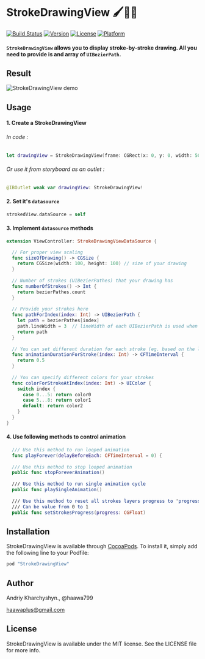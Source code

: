 # StrokeDrawingView 🖌🎨🈲

[![Build Status](https://www.bitrise.io/app/3f8dacd63325688a.svg?token=TBjZw8_h1KSMiRyFIwPE8g&branch=master)](https://www.bitrise.io/app/3f8dacd63325688a)
[![Version](https://img.shields.io/cocoapods/v/StrokeDrawingView.svg?style=flat)](http://cocoapods.org/pods/StrokeDrawingView)
[![License](https://img.shields.io/cocoapods/l/StrokeDrawingView.svg?style=flat)](http://cocoapods.org/pods/StrokeDrawingView)
[![Platform](https://img.shields.io/cocoapods/p/StrokeDrawingView.svg?style=flat)](http://cocoapods.org/pods/StrokeDrawingView)

#### ```StrokeDrawingView``` allows you to display stroke-by-stroke drawing. All you need to provide is and array of ```UIBezierPath```.



## Result

![StrokeDrawingView demo](http://cl.ly/image/312l0d3n1A1Z/ezgif.com-gif-maker.gif)

## Usage

#### 1. Create a StrokeDrawingView

###### In code :

```swift
let drawingView = StrokeDrawingView(frame: CGRect(x: 0, y: 0, width: 500, height: 500))
```

###### Or use it from storyboard as an outlet :

```swift
@IBOutlet weak var drawingView: StrokeDrawingView!
```

#### 2. Set it's ```datasource```

```swift
strokedView.dataSource = self
```

#### 3. Implement ```datasource``` methods

```swift
extension ViewController: StrokeDrawingViewDataSource {

  // For proper view scaling
  func sizeOfDrawing() -> CGSize {
    return CGSize(width: 100, height: 100) // size of your drawing
  }
  
  // Number of strokes (UIBezierPathes) that your drawing has
  func numberOfStrokes() -> Int {
    return bezierPathes.count
  }
  
  // Provide your strokes here
  func pathForIndex(index: Int) -> UIBezierPath {
    let path = bezierPathes[index]
    path.lineWidth = 3  // lineWidth of each UIBezierPath is used when drawn
    return path
  }
  
  // You can set different duration for each stroke (eg. based on the length of each one)
  func animationDurationForStroke(index: Int) -> CFTimeInterval {
    return 0.5
  }
  
  // You can specify different colors for your strokes
  func colorForStrokeAtIndex(index: Int) -> UIColor {
    switch index {
      case 0...5: return color0
      case 5...8: return color1
      default: return color2
    }
  }
}
```

#### 4. Use following methods to control animation
```swift
  /// Use this method to run looped animation
  func playForever(delayBeforeEach: CFTimeInterval = 0) {
  
  /// Use this method to stop looped animation
  public func stopForeverAnimation()
  
  /// Use this method to run single animation cycle
  public func playSingleAnimation()
  
  /// Use this method to reset all strokes layers progress to 'progress'
  /// Can be value from 0 to 1
  public func setStrokesProgress(progress: CGFloat)
```

## Installation

StrokeDrawingView is available through [CocoaPods](http://cocoapods.org). To install
it, simply add the following line to your Podfile:

```ruby
pod "StrokeDrawingView"
```

## Author

Andriy Kharchyshyn., @haawa799 

haawaplus@gmail.com

## License

StrokeDrawingView is available under the MIT license. See the LICENSE file for more info.
